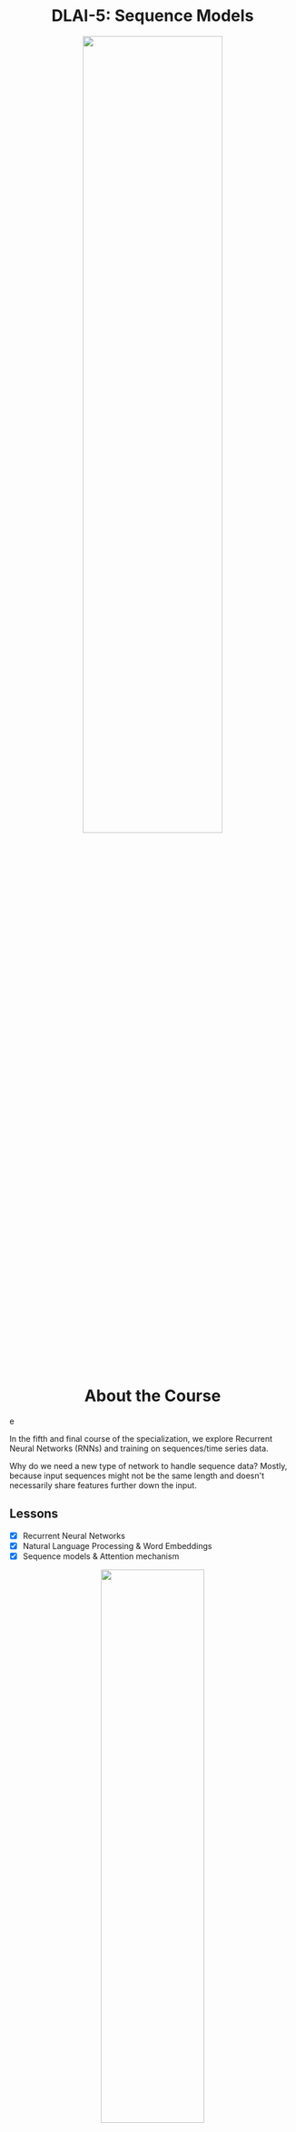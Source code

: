 <h1 align="center">DLAI-5: Sequence Models</h1>

<p align="center">
<img src="https://ucarecdn.com/e9905bea-68f5-49a6-a839-8816e42bc1bb/" width="70%" height="60%">
</p>

<h1 align="center">About the Course</h1>e

In the fifth and final course of the specialization, we explore Recurrent Neural Networks (RNNs) and training on sequences/time series data. 

Why do we need a new type of network to handle sequence data? Mostly, because input sequences might not be the same length and doesn't necessarily share features further down the input. 



## Lessons
- [x] Recurrent Neural Networks
- [x] Natural Language Processing & Word Embeddings
- [x] Sequence models & Attention mechanism

<p align="center">
<img src="https://ucarecdn.com/48d0c7e4-5cc3-4502-bf2b-76b2f2e47cbd/" width="60%" height="50%">
</p>

## Python Implementations

- [x] [Building a recurrent neural network: step by step](https://github.com/codeamt/Deep-Learning-AI/blob/master/5%20Sequence%20Models/Implementations/1%20RNNs/1-PA/README.md)
- [x] [Dinosaur Island - Character-Level Language Modeling](https://github.com/codeamt/Deep-Learning-AI/blob/master/5%20Sequence%20Models/Implementations/1%20RNNs/2-PA/README.md)
- [x] [Jazz improvisation with LSTM](https://github.com/codeamt/Deep-Learning-AI/blob/master/5%20Sequence%20Models/Implementations/1%20RNNs/3-PA/README.md)
- [x] [Operations on word vectors - Debiasing](https://github.com/codeamt/Deep-Learning-AI/blob/master/5%20Sequence%20Models/Implementations/2%20NLP%20and%20Word%20Embeddings/1-PA/README.md)
- [x] [Emojify](https://github.com/codeamt/Deep-Learning-AI/blob/master/5%20Sequence%20Models/Implementations/2%20NLP%20and%20Word%20Embeddings/2-PA/README.md)
- [x] [Neural Machine Translation with Attention](https://github.com/codeamt/Deep-Learning-AI/blob/master/5%20Sequence%20Models/Implementations/3%20Sequence%20Models%20and%20Attention%20Mechanism%20/1-PA/README.md)
- [x] [Trigger word detection](https://github.com/codeamt/Deep-Learning-AI/blob/master/5%20Sequence%20Models/Implementations/3%20Sequence%20Models%20and%20Attention%20Mechanism%20/2-PA/README.md)


## Additional Material

**Reviewed Research Papers:**

[1]() Cho et al., 2014. *On the properties of neural machine translation: Encoder-decoderapproaches*
[2]() Chung et al., 2014. *Empirical Evaluation of Gated Recurrent Neural Network*
[3]() Hochreiter and Schmidchuber 1997. *Long short-term memory.* 
[4]() van der Marteen and Hinton., 2008. *Visualizing data using t-SNE.* 
[5]() Mikolov et al., 2013. *Linguistic regularities in continuous space with representations*
[6]() Bengio et al., 2003. *A neural probabilistic language model.*
[7]() Mikolov et al., 2013. *Efficient representation of word representation in vector space* 
[8]() Mikolov et al., 2013. *Distributed representations of words and phrases and their compositionality* 
[9]() Pennington et al., 2014. *GloVe: Global vectors for word representations.* 
[10]() Bolukbasi et al., 2016. *Man is to computer programmer as woman is to homemaker? Debiasing word embeddings?* 
[11]() Sutskever et al., 2014. *Sequence to sequence learning with neural networks*
[12]() Cho et al., 2014. *Learning phrase representations using RNN encoder/decoder for statistical machine translation*
[13]() Mao et al., 2014. *Deep captioning with multimodal recurrent neural network*
[14]() Vinyals et al., 2014. *Show and tell: Neural image captioning generator*
[15]() Karpathy and Fei Fei, 2015. *Deep visual-semantic alignments for generating image descriptions* 
[16]() Papineni et al., 2002. *A method for automatic evaluation of machine translation*
[17]() Bahdanau et al., 2014. *Neural machine translation by jointly learning to align and translate*
[18]() Xu et al., 2015. *Show attention and tell: neural image caption generation with visual attention* 
[19]() Graves et al., 2006. *Connectionist Temporal Classification: Labeling unsegmented sequence data with recurrent neural networks*

